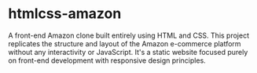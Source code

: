 # htmlcss-amazon
A front-end Amazon clone built entirely using HTML and CSS. 
This project replicates the structure and layout of the Amazon e-commerce platform without any interactivity or JavaScript.
It's a static website focused purely on front-end development with responsive design principles.
